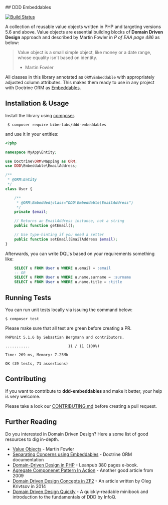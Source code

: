 ## DDD Embeddables

[![Build Status](https://secure.travis-ci.org/biberlabs/ddd-embeddables.svg?branch=master)](https://secure.travis-ci.org/biberlabs/ddd-embeddables)

A collection of reusable value objects written in PHP and targeting versions 5.6 and above. Value objects are essential building blocks of **Domain Driven Design** approach and described by Martin Fowler in _P of EAA page 486_ as below:


> Value object is a small simple object, like money or a date range, whose equality isn't based on identity.
> - Martin Fowler

All classes in this library annotated as `ORM\Embeddable` with appropriately adjusted column attributes. This makes them ready to use in any project with Doctrine ORM as [Embeddables](http://doctrine-orm.readthedocs.io/projects/doctrine-orm/en/latest/tutorials/embeddables.html).

## Installation & Usage
Install the library using [composer](https://getcomposer.org).

```
 $ composer require biberlabs/ddd-embeddables
```

and use it in your entities:

```php
<?php

namespace MyApp\Entity;

use Doctrine\ORM\Mapping as ORM;
use DDD\Embeddable\EmailAddress;

/**
 * @ORM\Entity
 */
class User {

    /**
     * @ORM\Embedded(class="DDD\Embeddable\EmailAddress")
     */
    private $email;

    // Returns an EmailAddress instance, not a string
    public function getEmail();

    // Use type-hinting if you need a setter
    public function setEmail(EmailAddress $email);
}
```

Afterwards, you can write DQL's based on your requirements something like:

```sql
    SELECT u FROM User u WHERE u.email = :email
    -- OR
    SELECT u FROM User u WHERE u.name.surname = :surname
    SELECT u FROM User u WHERE u.name.title = :title
```

## Running Tests
You can run unit tests locally via issuing the command below:

```
$ composer test
```

Please make sure that all test are green before creating a PR.

```
PHPUnit 5.1.6 by Sebastian Bergmann and contributors.

...........                 11 / 11 (100%)

Time: 269 ms, Memory: 7.25Mb

OK (39 tests, 71 assertions)
```

## Contributing
If you want to contribute to **ddd-embeddables** and make it better, your help is very welcome.

Please take a look our [CONTRIBUTING.md](CONTRIBUTING.md) before creating a pull request.

## Further Reading
Do you interested in Domain Driven Design? Here a some list of good resources to dig in-depth.

 - [Value Objects](http://martinfowler.com/bliki/ValueObject.html) - Martin Fowler
 - [Separating Concerns using Embeddables](http://docs.doctrine-project.org/projects/doctrine-orm/en/latest/tutorials/embeddables.html) - Doctrine ORM documentation
 - [Domain-Driven Design in PHP](https://leanpub.com/ddd-in-php/read) - Leanpub 380 pages e-book.
 - [Agregate Componenet Pattern In Action](https://lostechies.com/jimmybogard/2009/02/05/ddd-aggregate-component-pattern-in-action/) - Another good article from 2009
 - [Domain Driven Design Concepts in ZF2](https://olegkrivtcov.wordpress.com/2014/03/22/domain-driven-design-ddd-concepts-in-zf2/) - An article written by Oleg Krivtsov in 2014
 - [Domain Driven Design Quickly](https://www.infoq.com/minibooks/domain-driven-design-quickly) - A quickly-readable minibook and introduction to the fundamentals of DDD by InfoQ.

